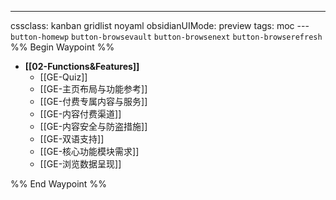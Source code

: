 ---
cssclass: kanban gridlist noyaml
obsidianUIMode: preview
tags: moc
--- `button-homewp`  `button-browsevault`  `button-browsenext` `button-browserefresh` 
%% Begin Waypoint %%
- **[[02-Functions&Features]]**
	- [[GE-Quiz]]
	- [[GE-主页布局与功能参考]]
	- [[GE-付费专属内容与服务]]
	- [[GE-内容付费渠道]]
	- [[GE-内容安全与防盗措施]]
	- [[GE-双语支持]]
	- [[GE-核心功能模块需求]]
	- [[GE-浏览数据呈现]]

%% End Waypoint %%